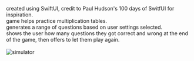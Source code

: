 created using SwiftUI, credit to Paul Hudson's 100 days of SwitfUI for inspiration.<br/>
game helps practice multiplication tables.<br/>
generates a range of questions based on user settings selected.<br/>
shows the user how many questions they got correct and wrong at the end of the game, then offers to let them play again.<br/>
<br/>
![simulator](https://github.com/user-attachments/assets/506993d3-8c6d-4c98-bb2a-89ee716dba1f)
